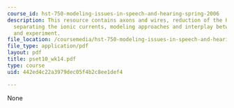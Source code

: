 ```yaml
---
course_id: hst-750-modeling-issues-in-speech-and-hearing-spring-2006
description: This resource contains axons and wires, reduction of the HH equations,
  separating the ionic currents, modeling approaches and interplay between theory
  and experiment.
file_location: /coursemedia/hst-750-modeling-issues-in-speech-and-hearing-spring-2006/442ed4c22a3979dec05f4b2c8ee1def4_pset10_wk14.pdf
file_type: application/pdf
layout: pdf
title: pset10_wk14.pdf
type: course
uid: 442ed4c22a3979dec05f4b2c8ee1def4

---
```

None